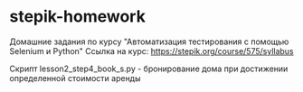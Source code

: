 # stepik-homework
Домашние задания по курсу "Автоматизация тестирования с помощью Selenium и Python"
Ссылка на курс: https://stepik.org/course/575/syllabus

Скрипт lesson2_step4_book_s.py  - бронирование дома при достижении определенной стоимости аренды